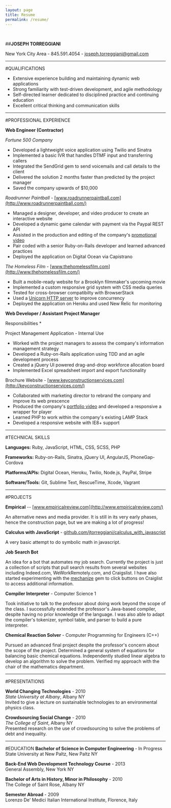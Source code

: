 ```yaml
---
layout: page
title: Resume
permalink: /resume/
---
```


<br>

##**JOSEPH TORREGGIANI**

New York City Area - 845.591.4054 - [joseph.torreggiani@gmail.com]()

---

#QUALIFICATIONS

* Extensive experience building and maintaining dynamic web applications
* Strong familiarity with test-driven development, and agile methodology
* Self-directed learner dedicated to disciplined practice and continuing education
* Excellent critical thinking and communication skills

---

#PROFESSIONAL EXPERIENCE

**Web Engineer (Contractor)**

*Fortune 500 Company*

* Developed a lightweight voice application using Twilio and Sinatra
* Implemented a basic IVR that handles DTMF input and transferring callers
* Integrated the SendGrid gem to send voicemails and call details to the client
* Delivered the solution 2 months faster than predicted by the project manager
* Saved the company upwards of $10,000 

*Roadrunner Paintball* - [www.roadrunnerpaintball.com](http://www.roadrunnerpaintball.com/)

* Managed a designer, developer, and video producer to create an interactive website
* Developed a dynamic game calendar with payment via the Paypal REST API
* Assisted in the production and editing of the company's [promotional video](https://www.youtube.com/watch?v=01IXLyKnJk0)
* Pair coded with a senior Ruby-on-Rails developer and learned advanced practices
* Deployed the application on Digital Ocean via Capistrano 

*The Homeless Film* - [www.thehomelessfilm.com](http://www.thehomelessfilm.com/)

* Built a mobile-ready website for a Brooklyn filmmaker's upcoming movie 
* Implemented a custom responsive grid system with CSS media queries
* Tested for cross-browser compatibilty with BrowserStack
* Used a [Unicorn HTTP server](http://unicorn.bogomips.org/) to improve concurrency
* Deployed the application on Heroku and used New Relic for monitoring

**Web Developer / Assistant Project Manager**

Responsibilities
* 

Project Management Application - Internal Use

* Worked with the project managers to assess the company's information management strategy
* Developed a Ruby-on-Rails application using TDD and an agile development process
* Created a jQuery UI powered drag-and-drop workforce allocation board
* Implemented Excel spreadsheet import and export functionality

Brochure Website - [www.keyconstructionservices.com](http://keyconstructionservices.com/)

* Collaborated with marketing director to rebrand the company and improve its web prescence
* Produced the company's [portfolio video](https://www.youtube.com/watch?v=WnZChu3UiDY) and
developed a responsive a wrapper for player
* Learned PHP to work within the company's existing LAMP Stack
* Developed a responsive website with IE8+ support 

---

#TECHNICAL SKILLS

**Languages:** Ruby, JavaScript, HTML, CSS, SCSS, PHP

**Frameworks:** Ruby-on-Rails, Sinatra, jQuery UI, AngularJS, PhoneGap-Cordova

**Platforms/APIs:** Digital Ocean, Heroku, Twilio, Node.js, PayPal, Stripe 

**Software/Tools:** Git, Sublime Text, RescueTime, Xcode, Vagrant

---

#PROJECTS

**Empirical** -- [www.empiricalreview.com](http://www.empiricalreview.com/)

An alternative news and media provider. It is still in its very early phases, hence the construction page, but 
we are making a lot of progress! 

**Calculus with JavaScript** - [github.com/jtorreggiani/calculus_with_javascript](https://github.com/jtorreggiani/calculus_with_javascript)

A very basic attempt to do symbolic math in javascript.

**Job Search Bot**

An idea for a bot that automates my job search. Currently the project is just a collection of scripts that pull
search results from several websites including Indeed.com, WeWorkRemotely.com, and Craigslist. I have also started
experimenting with the [mechanize]() gem to click buttons on Craiglist to access additional information. 

**Compiler Interpreter** - Computer Science 1  

Took initiative to talk to the professor about doing work beyond the scope of the class. I successfully extended 
the professor's Java-based compiler, despite having no prior knowledge of the language. I was also able to
adapt the compiler's tokenizer, symbol table, and parser to build a pure interpreter. 

**Chemical Reaction Solver** - Computer Programming for Engineers (C++)  

Pursued an advanced final project despite the professor's concern about the scope of the project. Determined a 
general system of equations for balancing basic chemical equations. Independently studied linear algebra to 
develop an algorithm to solve the problem. Verified my approach with the chair of the mathematics department. 

---

#PRESENTATIONS

**World Changing Technologies** - 2010  
*State University at Albany*, Albany NY  
Invited to give a lecture on sustainable technologies to an environmental physics class.

**Crowdsourcing Social Change** - 2010  
*The College of Saint*, Albany NY  
Presented research on the use of crowdsourcing to solve the problems of debt and inequality. 

---

#EDUCATION
**Bachelor of Science in Computer Engineering** - In Progress             
State University at New Paltz, New Paltz NY   


**Back-End Web Development Technology Course** - 2013  
General Assembly, New York NY


**Bachelor of Arts in History, Minor in Philosophy** - 2010  
The College of Saint Rose, Albany NY


**Semester Abroad** - 2009  
Lorenzo De' Medici Italian International Institute, Florence, Italy

